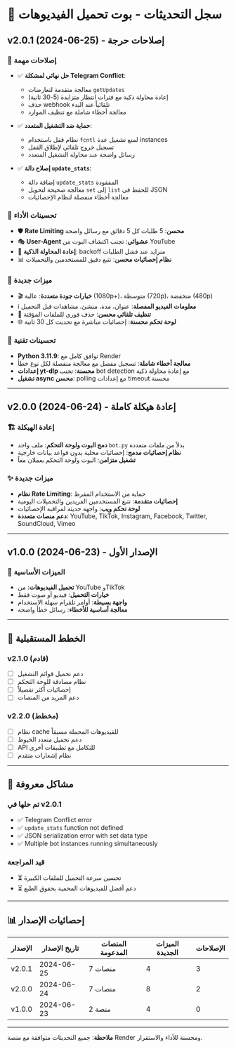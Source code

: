 # 📝 سجل التحديثات - بوت تحميل الفيديوهات

## v2.0.1 (2024-06-25) - إصلاحات حرجة

### 🔧 إصلاحات مهمة
- ✅ **حل نهائي لمشكلة Telegram Conflict**: 
  - معالجة متقدمة لتعارضات `getUpdates`
  - إعادة محاولة ذكية مع فترات انتظار متزايدة (5-30 ثانية)
  - حذف webhook تلقائياً عند البدء
  - معالجة أخطاء شاملة مع تنظيف الموارد

- ✅ **حماية ضد التشغيل المتعدد**:
  - نظام قفل باستخدام `fcntl` لمنع تشغيل عدة instances
  - تسجيل خروج تلقائي لإطلاق القفل
  - رسائل واضحة عند محاولة التشغيل المتعدد

- ✅ **إصلاح دالة `update_stats`**:
  - إضافة دالة `update_stats` المفقودة
  - معالجة صحيحة لتحويل `set` إلى `list` للحفظ في JSON
  - معالجة أخطاء منفصلة لنظام الإحصائيات

### 🚀 تحسينات الأداء
- 🛡️ **Rate Limiting محسن**: 5 طلبات كل 5 دقائق مع رسائل واضحة
- 🎭 **User-Agent عشوائي**: تجنب اكتشاف البوت من YouTube
- 🔄 **إعادة المحاولة الذكية**: backoff متزايد عند فشل الطلبات
- 📊 **نظام إحصائيات محسن**: تتبع دقيق للمستخدمين والتحميلات

### 🎯 ميزات جديدة
- 🎬 **خيارات جودة متعددة**: عالية (1080p+)، متوسطة (720p)، منخفضة (480p)
- ℹ️ **معلومات الفيديو المفصلة**: عنوان، مدة، منشئ، مشاهدات قبل التحميل
- 🧹 **تنظيف تلقائي محسن**: حذف فوري للملفات المؤقتة
- 🌐 **لوحة تحكم محسنة**: إحصائيات مباشرة مع تحديث كل 30 ثانية

### 🔧 تحسينات تقنية
- **Python 3.11.9**: توافق كامل مع Render
- **معالجة أخطاء شاملة**: تسجيل مفصل مع معالجة منفصلة لكل نوع خطأ
- **إعدادات yt-dlp محسنة**: تجنب bot detection مع إعادة محاولة ذكية
- **تشغيل async محسن**: polling مع إعدادات timeout محسنة

---

## v2.0.0 (2024-06-24) - إعادة هيكلة كاملة

### 🏗️ إعادة الهيكلة
- **دمج البوت ولوحة التحكم**: ملف واحد `bot.py` بدلاً من ملفات متعددة
- **نظام إحصائيات مدمج**: إحصائيات محلية بدون قواعد بيانات خارجية
- **تشغيل متزامن**: البوت ولوحة التحكم يعملان معاً

### ✨ ميزات جديدة
- **نظام Rate Limiting**: حماية من الاستخدام المفرط
- **إحصائيات متقدمة**: تتبع المستخدمين الفريدين والتحميلات اليومية
- **لوحة تحكم ويب**: واجهة حديثة لمراقبة الإحصائيات
- **دعم منصات متعددة**: YouTube, TikTok, Instagram, Facebook, Twitter, SoundCloud, Vimeo

---

## v1.0.0 (2024-06-23) - الإصدار الأول

### 🎉 الميزات الأساسية
- **تحميل الفيديوهات**: من YouTube وTikTok
- **خيارات التحميل**: فيديو أو صوت فقط
- **واجهة بسيطة**: أوامر تلقرام سهلة الاستخدام
- **معالجة أساسية للأخطاء**: رسائل خطأ واضحة

---

## 🔮 الخطط المستقبلية

### v2.1.0 (قادم)
- [ ] دعم تحميل قوائم التشغيل
- [ ] نظام مصادقة للوحة التحكم
- [ ] إحصائيات أكثر تفصيلاً
- [ ] دعم المزيد من المنصات

### v2.2.0 (مخطط)
- [ ] نظام cache للفيديوهات المحملة مسبقاً
- [ ] دعم تحميل متعدد الخيوط
- [ ] API للتكامل مع تطبيقات أخرى
- [ ] نظام إشعارات متقدم

---

## 🐛 مشاكل معروفة

### تم حلها في v2.0.1
- ✅ Telegram Conflict error
- ✅ `update_stats` function not defined
- ✅ JSON serialization error with set data type
- ✅ Multiple bot instances running simultaneously

### قيد المراجعة
- ⏳ تحسين سرعة التحميل للملفات الكبيرة
- ⏳ دعم أفضل للفيديوهات المحمية بحقوق الطبع

---

## 📊 إحصائيات الإصدار

| الإصدار | تاريخ الإصدار | المنصات المدعومة | الميزات الجديدة | الإصلاحات |
|---------|--------------|------------------|-----------------|-----------|
| v2.0.1  | 2024-06-25   | 7 منصات          | 4               | 3         |
| v2.0.0  | 2024-06-24   | 7 منصات          | 8               | 2         |
| v1.0.0  | 2024-06-23   | 2 منصة           | 4               | 0         |

---

**ملاحظة**: جميع التحديثات متوافقة مع منصة Render ومحسنة للأداء والاستقرار.
